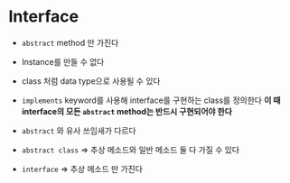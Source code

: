 # Interface
- `abstract` method 만 가진다
- Instance를 만들 수 없다
- class 처럼 data type으로 사용될 수 있다
- `implements` keyword를 사용해 interface를 구현하는 class를 정의한다
  **이 때 interface의 모든 `abstract` method는 반드시 구현되어야 한다**
- `abstract` 와 유사 
  쓰임새가 다르다

- `abstract class` => 추상 메소드와 일반 메소드 둘 다 가질 수 있다
- `interface` => 추상 메소드 만 가진다